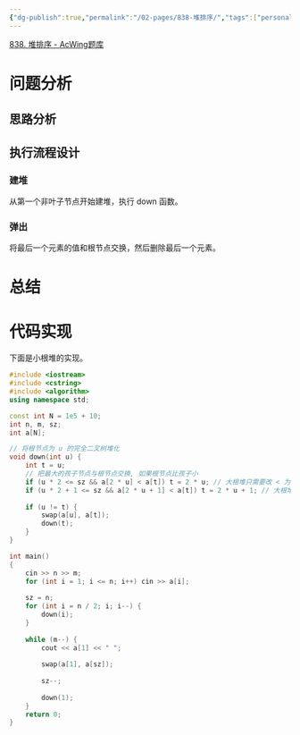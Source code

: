 ```yaml
---
{"dg-publish":true,"permalink":"/02-pages/838-堆排序/","tags":["personal/blog","algorithm/sorting","algorithm/data-structures/heap","algorithm/模板题"]}
---
```


[838. 堆排序 - AcWing题库](https://www.acwing.com/problem/content/840/)
# 问题分析
## 思路分析

## 执行流程设计
### 建堆
从第一个非叶子节点开始建堆，执行 down 函数。
### 弹出
将最后一个元素的值和根节点交换，然后删除最后一个元素。
# 总结

# 代码实现
下面是小根堆的实现。
```c++
#include <iostream>
#include <cstring>
#include <algorithm>
using namespace std;

const int N = 1e5 + 10;
int n, m, sz;
int a[N];

// 将根节点为 u 的完全二叉树堆化
void down(int u) {
    int t = u;
    // 把最大的孩子节点与根节点交换, 如果根节点比孩子小
    if (u * 2 <= sz && a[2 * u] < a[t]) t = 2 * u; // 大根堆只需要改 < 为 >
    if (u * 2 + 1 <= sz && a[2 * u + 1] < a[t]) t = 2 * u + 1; // 大根堆只需要改 < 为 >
    
    if (u != t) {
        swap(a[u], a[t]);
        down(t);
    }
}

int main()
{
    cin >> n >> m;
    for (int i = 1; i <= n; i++) cin >> a[i];
    
    sz = n;
    for (int i = n / 2; i; i--) {
        down(i);
    }
    
    while (m--) {
        cout << a[1] << " ";
        
        swap(a[1], a[sz]);
        
        sz--;
        
        down(1);
    }
    return 0;
}
```